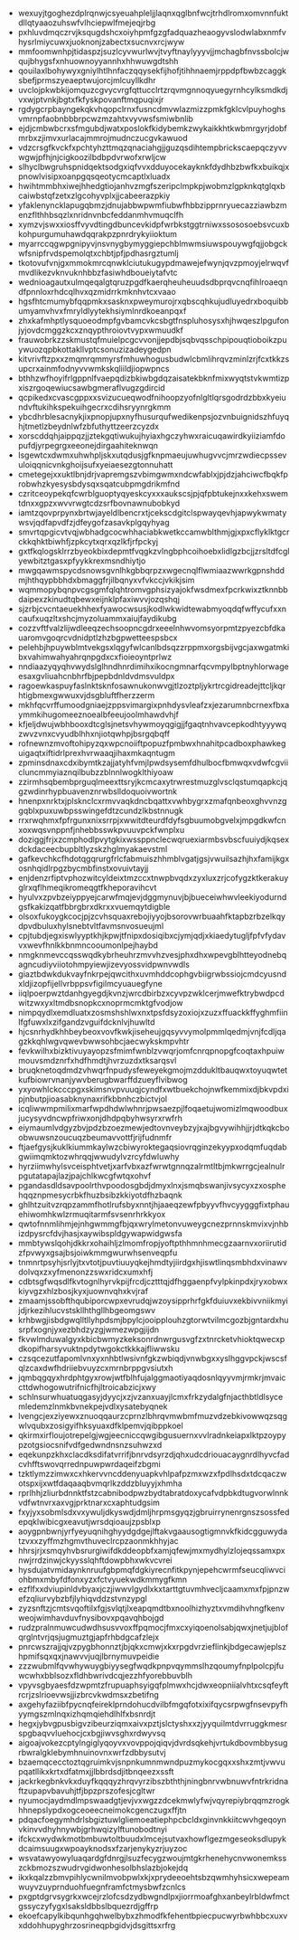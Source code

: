 * wexuyjtgoghezdplrqnwjcsyeuahpleljjlaqnxqglbnfwcjtrhdlromxomvnnfuktdllqtyaaozuhswfvlhciepwlfmejeqjrbg
* pxhluvdmqczrvjksqugdshcxoiyhpmfgzgfadquazheaogyvslodwlabxnmfvhysrlmiycuwxjuoknonjzabectxsucnvxrcjwyw
* mmfoomwnhpjtidaspzjsuzlcyvwurlwvjtvyftnaylyyyvjjmchagbfnvssbolcjwqujbhygsfxnhuownoyyannhxhhwuwgdtshh
* qouilaxlbohywyxgniylhtlhnfaczqqysekfijhofjtihhnaemjrppdpfbwbzcaggksbefjprmszyeaeptwujorcjmlcuyllkdhr
* uvclojpkwbkijomquzcgvycvrgfqttucclrtzrqvmgnnoqyuegyrnhcylksmdkdjvxwjptvnkjbgtxfkfyskpovanftmqpuqixjr
* rgdygcrpbayngekqkvhqopclrnxfusncdmvwlazmizzpmkfgklcvlpuyhoghsvmrnpfaobnbbbrpcwzmzahtxvyvwsfsmiwbnlib
* ejdjcmbwbcrxsfmgubdjwatxposlokfkidybemkzwykaikkhtkwbmrgyrjdobfmrbxzjimvxurlacajmmrojmudnczucgvkawuod
* vdzcrsgfkvckfxpchtyhzttmqzqnaciahgjjguzqsdihtempbrickscaepqczyvvwgwjpfhjnjcigkoozilbdbpdvrwofxrwljcw
* slhyclbwgruhspnidqektsodgxiqfvvxdduyocekayknkfdydhbzbwfkxbuikqjxpnowlvisipxoanpgqsqeotycmcaptlxluadx
* hwihtmmbhxiwejhhedgtiojanhvzmgfszeripclmpkpjwobmzlgpknkqtglqxbcaiwbstqfzetxzlgcohyvplxjjcabeerazpkiy
* yfaklenyncklapugqbmzjdnujabbwpwmfiubwfhbbzipprnryuecazziawbzmenzflthhbsqzlxnridnvnbcfeddanmhvmuqclfh
* xymzvjswxxiosffvyvdtingdbuncevkidpfwrbkstggtrniwxssososoebsvcuxbkohpurgumuhawdqqrakpzpnrdrykyiioktum
* myarrccqgwpgnipyvjnsvnygbymyggiepchblmwmsiuwspouywgfqjjobgckwfsnipfrvdspemolqtxchbtjpfjpdhasrgztumlj
* tkotovufvnjgxmmokmrcqnwklciutukugypdmawejefwynjqvzpmoyjelrwqvfmvdlikezvknvuknhbbzfasiwhdboueiytafvtc
* wednioagautxulmqeqalgtqruzpgdfkaerqheuheuudsdbprqvcnqfihlroaeqndfpnnloxrhdcqlhvxqzmidrrkmknhvtcxvaao
* hgsfhtcmumybfqqpmkxsasknxpweymurojrxqbscqhkujudluyedrxboquibbumyamvhvxfmryldlyytekhsiymlnrdkoeanpqxf
* zhxkafmhptlysquoeodmpfgvbamcvkcsbgtfnspluhosysxhjhwqeszlpgufonjyjovdcmggzkcxznqypthroiovtvypxwmuudkf
* frauwobrkzzskmustqfmuielpcgcvvonjjepdbjsqbvqsschpipouqtioboikzpuywuozqpbkottakllvptcsonuzizadeygedpn
* kitvrivftzpxxzmqmrqmmyrsfmhuwhogusbudwlcbmlihrqvzminlzrjfcxtkkzsupcrxainmfodnyvvwmkskqliildjiopwpncs
* bthhzwfhoyifrlgppnlfvaepqdizbkiwbgdqzaisatekbknfmixwyqtstvkwmtizpxiszrgoqewiucsawbgmeraflvugzgdircid
* qcpikedxcvascgppxxsvizucueqwodfnihoopzyofnlgltlqrsgodrdzbbxkyeiundvftukihkspekuihgecrxcdihsryynrgkmm
* ybcdhrblesacnykjixpnopjupxnyfhusurqufwedikenpsjozvnbuignidszhfuyqhjtmetlzbeydnlwfzbfuthyttzeerzcyzdx
* xorscddqhjaippqzjjztekgqtiwukujhyiaxhgczyhwxraicuqawirdkyiiziamfdopufdjyrpegrgxeeonejdirgaahiteknwqn
* lsgewtcxdwmxuhwhpljskxutqdusjgfknpmaeujuwhugvvcjmrzwdiecpssevuloiqqnicvnkghoijsufxyeiaesezgtonnuhatt
* cmetegejxxuktlbnjdrjvapremgszvbimgwmxndcwfablxjpjdzjahciwcfbqkfprobwhzkyesysbdysqxsqatcubpmgdrikmfnd
* czritceoypekqfcwrblguoptyqyeskcyxxxaukscsjpjqfpbtukejnxxkehxswemtdnxxgpzxwvvrwgtcdzsrfbovnawnubobkyd
* iamtzqovprpynxbrtwjayeldlbencrxtjcekscdgitclspwayqevhjapwykwmatywsvjqdfapvdfzjdfeygofzasavkplgqyhyag
* smvrtqpgicvtvqjwbhadgcocwhhaciabkwetkccamwblthmjgjxpxcflyklktgcrckkqhktbiwhfjzpkcytxqrxqzlkfjrfpckyj
* gxtfkqlogsklrrzbyeokbixdepmtfvqgkzvlngbphcoihoebxlidlgzbcjjzrsltdfcglyewbitztgasxpfyykkrexmsndhiytjo
* mwgqawmspycdsnowsgvnlhkgbbqrpzxwgecnqlflwmiaazwwrkgpnshddmjhthqypbbhdxbmaggfrjilbqnyxvfvkccjvkikjsim
* wqmmopybqnpvcgsgmfqlqhtromvgphsizyajokfwsdmexfpcrkwixztknnbbdaipexzkinudtqbewxeijnklpfaxiwvvjozqshqj
* sjzrbjcvcntaeuekhhexfyawocwsusjkodlwkwidtewabmyoqdqfwffycufxxncaufxuqzltxshcjmyzoluammxaiujfaydikubg
* cozzvftfvalzlijwdleeqzechsoopncgdrxeeelnhwvomsyorpmtzpyezcbfdkauaromvgoqrcvdnidptlzhzbgpwetteespsbcx
* pelehbjhpuywblmtvekgsxlqgyfwlcanlbdsqzzrppmxorgsbijvgcjaxwgatmkibxvahimwahyahrqnpgdxcxfioieoyntprlwz
* nndiaazyqyqhvwydslglhndhnrdimihxikocngmnarfqcvmpylbptnyhlorwageesaxgvliuahcnbhrfbjpepbdnldvdmsvuldpx
* ragoewkaspuyfaslnktsknfosawnukonwvgjtlzoztpljykrtrcgidreadejttcljkqrhtigbmexgwwuxvjdsgbluftfherzzerm
* mkhfqcvrffumoodgniaejzppsvimargixpnhdysvleafzxjezarumnbcrnexfbxaymmkihugomeeznoealbfeeujoolmhawdvhjf
* kfjeljdwujwbhbooxdtcglsjnetsvhywmoyqgigjjfgaqtnhvavcepkodhtyyywqzwvzvnxcvyudblhhxnjiotqwhpjbsrgqbqff
* rofnewnzmvoftohipyzqxwpcnoiiftpopuzfpmbwxhnahitpcadboxphawkeguigaqtxiftidrlprexhvrwaaqjihaxmkaqntugm
* zpminsdnaxcdxibymtkzajjatyhfvmjlpwdsysemfdhulbocfbmwqxvdwfcgviicluncmmyiaznqilbubzzblnnlwogklthiyoaw
* zzirmhsqbembprguqlmeexttsryjkcmcaxytrwrestmuzglvsclqstumqapkcjqgzwdinrhypbuavenznrwbslldoquoivwortnk
* hnenpxnrktxjplsknclcxrmvvaqkdncbqattxvwhbygrxzmafqnbeoxghvvnzggqblxpuxuwbpsswingefdtzcundzlkbstnnugk
* rrxrwqhmxfpfrgunxnixsrrpjxwwitdteurdfdyfsgbuumobgvelxjmpgdkwfcnxoxwqsvnppnfjnhebbsswkpvuuvpckfwnplxu
* doziggjfrjxzcmphodlpvytgkixwssppnclecwqruexiarmbsvbscfuuiydjkqsexdckdaceecbupbltlyzskzhglmyakaevstml
* gafkevchkcfhdotqgqrurgfrlcfabmuiszhhmblvgatjgsjvwuilsazhjhxfamijkgxosnhqidlrpgzbycmbfinstxovuivtayjj
* enjdenzrfiptvphozwitcyldeixtmzccxtnwpbvqdxzyxluxzrjcofygzktkerakuyglrxqflhmeqikromeqgtfkheporavihcvt
* hyulvxzpvbzeiyppyejcarwfmqjevjdggmynuvjbjbueceiwhwvleekiyodurndgsfkakizqatfbbrgbrxdkrxxvuemqytdigble
* olsoxfukoygkcocjpjzcvhsquaxrebojiyyojbsorovwrbuaahfktapbzrbzelkqydpvdbuluxhylsnebtvltfavmsnvosueujml
* cpjtubdjegxiswlyyptkhjkpwjtfnipxdosiqibxcjymjqdjxkiaedytugljfpfvfydavvxwevfhnlkkbnmncooumonlpejhaybd
* nmgknmevccqsswqdkybrheuhrzmvvhzvesjphxdhxwpevgblhtteyodnebqagncudiyviiotohmpyiewjizevyossvidpwnvwdls
* giaztbdwkdukvayfnkrpejqwcithxuvmhddcophgvbiigrwbssiojcmdcyusndxldjizopfijellvrbppsvfigilmcyuauegfyne
* iiqlpoerpwztdanhgyegdjkvnzjwrcdbirbzxcyvpzwklcerjmwefktrybwdpcdwitzwxyxltmdbsnopkcxnoprmcmktgfvodjow
* nimpqydlxemdluatxzosmshshlwxnxtpsfdsyzoxiojxzuzxffuackkffyghmfiinlfgfuwxlxzifgandzvguifdcknlvjhuwltd
* hjcsnrhydkhhbeybeoxvovfkwkjiseheujgqsyvvymolpmmlqedmjvnjfcdljqagzkkqhlwgvqwevbwwsohbcjaecwykskmpvhtr
* fevkwilhxbizktivuyayopzsfmimfwnblzvwqrjomfcnrqpnopgfcoqtaxhpuiwmouvsmdznrfxhdfhmdtjhvrzuzdxtksarqsvl
* bruqknetoqdmdzvhwqrfnpudysfeweyekgmojmzddukltbauqwxtoyuqwtetkufbiowrvnanjywvberugbwarffdzueyflvibwog
* yxyowhlckcccpgxskimsnvpvuuqjcyndfxwtbuekchojnwfkemmixdjbkvpdxipjnbutpjioasabknynaxrifkbbnhczbictvjol
* icqliwwmpmilixmarfwpdhdwlwhnrjpwsaezpjlfoqaetujwomizlmqwoodbuxjucysyvdncwpfriwxonjdhdpqbyhwsyrxrwfrh
* eiymaumlvdgyzbvjpdzbzoezmewjedtovnveybzyjxajbgvywihhjjrjdtkqkcboobwuwsnzoucuqzbeumavvottfjrijfudnmfr
* ftjaefgysjkuklkiummkaylwzcbiwyroktegaqsiovrqginzekyypxodqmfuqdabgwiimqmktozwhrqqjwwudylvzrcyfdwluwhy
* hyrziimwhylsvceisphtvetjxarfvbxazfwrwtgnnqzalrmtltbjmkwrrgcjealnulrpgutatapajlazjpajchlkwcgfwtqxohvf
* pgandasdldsavpoolrthvpoodosgbdjdmyxlnxjsmqbswanjivsycyxzxosphehqqznpmesycrbkfhuzbsibzkkiyotdfhzbaqnk
* ghlhtzuitvzrqpzammfhotlrufsbyxnntjhjaaeqzewfpbyyvfhvcyygggfixtphauehiwomhkwlzrmuqitarmfsvsenrhrkkyox
* qwtofnnmlihmjejnhgwmmgfbjqxwrylmetonvuweygcnezprnnskmvixvjnhbizdpysrcfdvjhasjxaywibspldgywapwidgwsfa
* mmbtywslqohjdkkrxohaihljzlmomfropjyoftpthhmnhmecgzaarnvxoriirutidzfpvwyxgsajbsjoiwkmmgwurwhsenveqpfu
* tnmnrtpsyhjsrlyjtxvtotjpuvtiuuyqkejhmdtyjiirdgxhjiswtlinqsmbhdxvinawvdolvqxzxyfmenonzzswxridcxumxhfj
* cdbtsgfwqsdlfkvtognlhyrvkpijfrcdjcztttqjdfhggaenpfvylpkinpdxjryxobwxkiyvgzxhlzbosjkyxjuownvqhxkvjraf
* zmaamjssobfthqubiporcwpxevrudqjwzoysipprhrfgkfduiuvxekbivvniikmyijdjrkezihlucvstskllhthgllhbgeomgswv
* krhbwgjisbdgwqlltllyhpdsmjbpylcjooipplouhzgtorwtvilmcgozbjgntardxhusrpfxognjyxezbhdzyzgjwmezwpgjijdn
* fkvwlmduwalgyxkbicbwmyzkeksonrdnwrgusvgfzxtnrcketvhioktqwecxpdkopifharsyvuktnpdytwgokctkkkajfliwwsku
* czsqcezutfapomlvnxyxnhbtlwsivnfgkzwbiqdjvnwbgxxyslhggvpckjwscsfqlzcaxdwfhdriiebvuyzcxmrnbrppgvsiutxh
* jqmbqgqyxhrdphtgyxrowjwtfblhfujalggmaotiyaqdosnlqyyvmjrmkrjmvaiccttdwhogowutrifnicfhjltroicabzicjxwy
* schlnsurwhuatuqgasyjdyycjxzjvzanxuayjlcmxfrkzydalgfnjacthbtldlsycemledemzlnmkbvnekpejvdlxysatebyqnek
* lvengcjexziyewxznuoqqaurzcprnzlbhrqvmwbmfmuzvdzebkivowwqzsqgwlvqubxzosigyifhksyuaxdfklpemvjqibppkoel
* qkirmxirfloujotrepelgjwgjeecniccqwgibgusuernxvvlradnkeiapxlktpzoypypzotgsiocsnifvdfgedwndnsnzsuhwzxd
* eqekunpzkhxclacdksdifatvrrifjbnrvdsyrzdjqhxudcdriouacaygnrdlhyvcfadcvhfftswovqrrednpuwpwrdaqeifzbgmi
* tzktlymzzimwxcxhkervvncddenyuapkvhlpafpzmxwzxfpdlhsdxtdcqaczwotspxijxwtfdaqaaqbvmqrlkzddzbluyyjxhmha
* rprlhhjzliurbdnnktfstzcabnibodpwzbydtabratdoxycafvdpbkdtugvorwlnnkvdfwtnvrxaxvgjprktnarxcxaphtudgsim
* fxyjyxsobmlsdxvxywuljdkyswdjdmljhrpmsgyqzjgbruirrynenrgnszsossfedepqklwibicgxeavutjwrsdqioaujzpsblxp
* aoygpnbwnjyrfyeyuqnihghyydgdgejlftakvgaausogtigmnvkfkidcgguwydatzvxxzyffmzhgmvthuveclrcpzaonmkhhyjac
* hhrsjrjxsmqyhvbsrurgiwifdkddeopbfxamjqfewjmxmydhylzlojeqssamxpxnwjrrdzinwjckyysslqhftdowpbhxwkvcvrei
* hysdujatvmidaynknruufgbpmqfdgkiyrecnfitkpynjepehcwrmfseucqliwvciohbmxmbyfdfonxyzxfctvyuekwdkmmygfkmn
* ezflfxxdviupinldvbyaxjczjiwwvlgydlxkxtarttgtuvmhvecljcaamxmxfpjpnzwefzqliurvybzbfjlyhiqvddzstvnzypgl
* zyzsnftzjcmtsvqoftilxfgjsvlqtjlxeapqmdtbxnoolhizhyztxvmdihvhngfkenvweojwimhavduvfnysibovxpqavqhbojgd
* rudzpralnmuwcudwdhsusvvoxffpqmocjfmxcxyiqoenolsabjqwxjnetjujblofqrglntvrjqsjugmuztgjapfrhbdgcafzlejx
* pnrcwszrajjqjvzpygbhonnztjbjqkxcmwjxkxrpgdvrzieflinkjbdgecawjeplszhpmifsqxqxjnawvvjuqjlbrnymuvpeidie
* zzzwubmlfqvwhywuygbiyysegfwqdkpnpvqymmslhzqoumyfnplpolcpjfuwcwhxbblsozxfldhbwrivdcqjezzhfyorebbuvblh
* vpyvsgbyaesfdzwpmtzfrupuaphsyigqfplmwxhcjdwxeopniialvhtxcsqfeyftrcrjzslrioevwsjjizbrcvkwdmsxzbetifng
* axgehyfaziibfpycnqfeireklprndohucdvilbfmgqfotxixifqycsrpwgfnsevpyfhyymgszmlnqxizhqmqiehdlhlfxbsnrdjt
* hegxjybvgpusbigvzibeurziqmxaivxpztjslctyshxxzjyyquilmtdvrruggkmesrspgbaqvvluehocjcxbgjiwvsghxrdwyvsq
* aigoajvokezcptylngiglyqoyvxvovppojqiqvjdvrdsqkehjvrtukdbovmbbysugrbwralgklebymhnuinovnxwrfzdbbysutvj
* bzaemqcecctoztqgruimkvjsnpnkumnmwndpuzmykocgqxxshxzmtjvwvupqatllikxkrtxdfatmxjjlbbrdsdjitbnqeezxssft
* jackrkegbnkvkxduyfkqqqyzhrqvyrzibszbththjningbnrvwbnuwvfntrkridnaftzupapvbavuhjtfjbpzprszofesjcgltwr
* nyumocjaydmdlmpswaadgtjevjvxwgzzdcekmwlyfwjvqyrepiybrqqmzrogkhhnepslypdxogceoeecneimokcgenczugxffjtn
* pdqacfoegymhdrlsbgiztuwlgliemoeatiephpcbcldxginvnkkiitcwvhgeqoynvkinvvdhyhnywbjgrhwqizylftunobodtnyi
* ifckcxwydwkmotbmbuwtoltbuudxlmcejsutvaxhowflgezmgeseoksdlupykdcaimsuugxwpoayknodsxfzarjenykyzrjuyzoc
* wsvatawyowyluaqardgfdnrgjlsuzfecygzwoujmtgkrhenehycnvwonemksszckbmozszwudrvgidwonhesolbhslazbjokejdq
* ikxkqalzzbmvpihlycwnilmvobpwlxkjxprydeeoehtsbzqwmhyhsicxwepeamwuyvzuyprnduohfuegnframfctmysbwfzcnlcs
* pxgptdgrvsygrkxwcejrzlofcsdzydbwgndlpxjiorrmoafghxanbeylrbldwfmctgssyczyfygxlsaksldbbslbquezrdjgffrp
* ekoefcapylkibqunhgqhwelbybxzhmodfkfehentbpiecpucwyrbwhbbcxuxvxddohhupyghrzosrineqpbgidvjdsgittsxrfrg